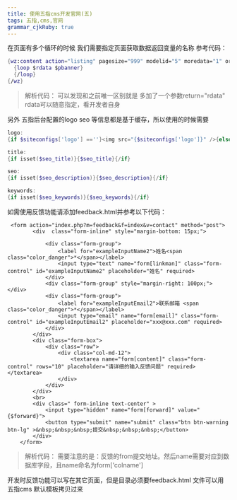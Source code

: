 ```yaml
---
title: 使用五指cms开发官网(五)
tags: 五指,cms,官网
grammar_cjkRuby: true
---
```


在页面有多个循环的时候 我们需要指定页面获取数据返回变量的名称
参考代码：

``` nix
{wz:content action="listing" pagesize="999" modelid="5" moredata="1" order="sort DESC" cid="36" urlrule="$urlrule" return="rdata" }
  {loop $rdata $pbanner}
  {/loop}
{/wz}
```
> 解析代码：
> 可以发现和之前唯一区别就是 多加了一个参数return="rdata"
> rdata可以随意指定，看开发者自身

另外 五指后台配置的logo seo 等信息都是基于缓存，所以使用的时候需要

``` powershell
logo:
{if $siteconfigs['logo'] ==''}<img src="{$siteconfigs['logo']}" />{else}<img src="{R}guanwangcms/img/logo.png" />{/if}

title:
{if isset($seo_title)}{$seo_title}{/if}

seo:
{if isset($seo_description)}{$seo_description}{/if}

keywords:
{if isset($seo_keywords)}{$seo_keywords}{/if}

```

如需使用反馈功能请添加feedback.html并参考以下代码：

``` applescript
 <form action="index.php?m=feedback&f=index&v=contact" method="post">
        <div  class="form-inline" style="margin-bottom: 15px;">

            <div class="form-group">
                <label for="exampleInputName2">姓名<span class="color_danger">*</span></label>
                <input type="text" name="form[linkman]" class="form-control" id="exampleInputName2" placeholder="姓名" required>
            </div>
            <div class="form-group" style="margin-right: 100px;"></div>
            <div class="form-group">
                <label for="exampleInputEmail2">联系邮箱 <span class="color_danger">*</span></label>
                <input type="email" name="form[email]" class="form-control" id="exampleInputEmail2" placeholder="xxx@xxx.com" required>
            </div>
        </div>
        <div class="form-box">
            <div class="row">
                <div class="col-md-12">
                    <textarea name="form[content]" class="form-control" rows="10" placeholder="请详细的输入反馈问题" required></textarea>
                </div>
            </div>
        </div>
        <br>
        <div class=" form-inline text-center" >
            <input type="hidden" name="form[forward]" value="{$forward}">
            <button type="submit" name="submit" class="btn btn-warning  btn-lg" >&nbsp;&nbsp;&nbsp;提交&nbsp;&nbsp;&nbsp;</button>
        </div>
    </form>
```

> 解析代码：
> 需要注意的是：反馈的from提交地址。然后name需要对应到数据库字段，且name命名为form['colname']

开发时反馈功能可以写在其它页面，但是目录必须要feedback.html 文件可以用五指cms 默认模板拷贝过来

